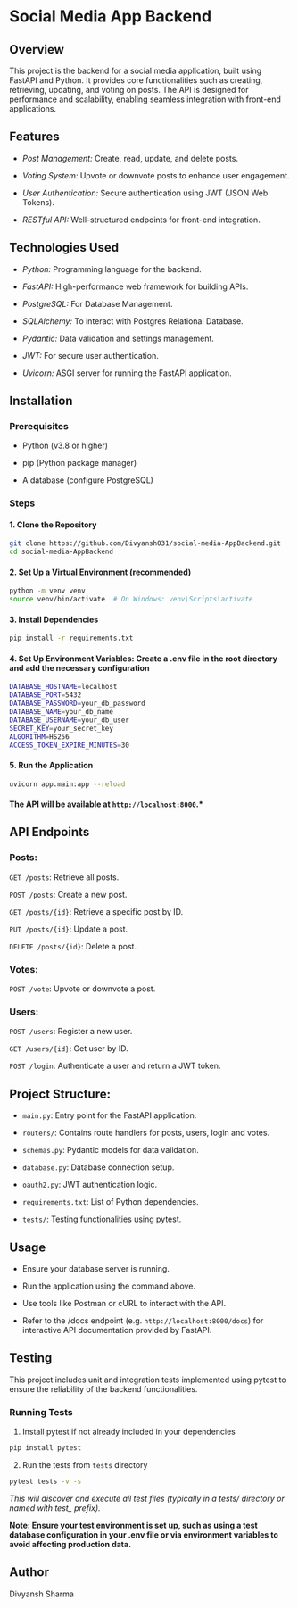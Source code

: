 # Social Media App Backend

## Overview
This project is the backend for a social media application, built using FastAPI and Python. It provides core functionalities such as creating, retrieving, updating, and voting on posts. The API is designed for performance and scalability, enabling seamless integration with front-end applications.



## Features
- *Post Management:* Create, read, update, and delete posts.

- *Voting System:* Upvote or downvote posts to enhance user engagement.

- *User Authentication:* Secure authentication using JWT (JSON Web Tokens).

- *RESTful API:* Well-structured endpoints for front-end integration.


## Technologies Used
- *Python:* Programming language for the backend.



- *FastAPI:* High-performance web framework for building APIs.


- *PostgreSQL:* For Database Management.


- *SQLAlchemy:* To interact with Postgres Relational Database.



- *Pydantic:* Data validation and settings management.



- *JWT:* For secure user authentication.



- *Uvicorn:* ASGI server for running the FastAPI application.


## Installation

### Prerequisites

- Python (v3.8 or higher)

- pip (Python package manager)

- A database (configure PostgreSQL)


### Steps

#### 1. Clone the Repository
```bash
git clone https://github.com/Divyansh031/social-media-AppBackend.git
cd social-media-AppBackend
```
#### 2. Set Up a Virtual Environment (recommended)
```bash
python -m venv venv
source venv/bin/activate  # On Windows: venv\Scripts\activate
```
#### 3. Install Dependencies
```bash
pip install -r requirements.txt
```

#### 4. Set Up Environment Variables: Create a .env file in the root directory and add the necessary configuration
```bash
DATABASE_HOSTNAME=localhost
DATABASE_PORT=5432
DATABASE_PASSWORD=your_db_password
DATABASE_NAME=your_db_name
DATABASE_USERNAME=your_db_user
SECRET_KEY=your_secret_key
ALGORITHM=HS256
ACCESS_TOKEN_EXPIRE_MINUTES=30
```

#### 5. Run the Application
```bash
uvicorn app.main:app --reload
```
#### The API will be available at ```http://localhost:8000```.*


## API Endpoints

### Posts:

```GET /posts```: Retrieve all posts.

```POST /posts```: Create a new post.

```GET /posts/{id}```: Retrieve a specific post by ID.

```PUT /posts/{id}```: Update a post.

```DELETE /posts/{id}```: Delete a post.

### Votes:

```POST /vote```: Upvote or downvote a post.

### Users:

```POST /users```: Register a new user.

```GET /users/{id}```: Get user by ID.

```POST /login```: Authenticate a user and return a JWT token.


## Project Structure:

- `main.py`: Entry point for the FastAPI application.

- `routers/`: Contains route handlers for posts, users, login and votes.

- `schemas.py`: Pydantic models for data validation.

- `database.py`: Database connection setup.

- `oauth2.py`: JWT authentication logic.

- `requirements.txt`: List of Python dependencies.

- `tests/`: Testing functionalities using pytest.


## Usage
- Ensure your database server is running.

- Run the application using the command above.

- Use tools like Postman or cURL to interact with the API.

- Refer to the /docs endpoint (e.g. `http://localhost:8000/docs`) for interactive API documentation provided by FastAPI.


## Testing
This project includes unit and integration tests implemented using pytest to ensure the reliability of the backend functionalities.

### Running Tests
1. Install pytest if not already included in your dependencies
```bash
pip install pytest
```

2. Run the tests from `tests` directory
```bash
pytest tests -v -s
```

*This will discover and execute all test files (typically in a tests/ directory or named with test_ prefix).*

**Note: Ensure your test environment is set up, such as using a test database configuration in your .env file or via environment variables to avoid affecting production data.**

## Author
Divyansh Sharma
